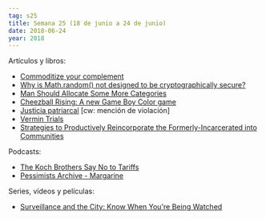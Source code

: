 ```yaml
---
tag: s25
title: Semana 25 (18 de junio a 24 de junio)
date: 2018-06-24
year: 2018
---
```


Artículos y libros:

- [Commoditize your complement](https://www.gwern.net/Complement)
- [Why is Math.random() not designed to be cryptographically secure?](https://security.stackexchange.com/questions/181580)
- [Man Should Allocate Some More Categories](https://thingofthings.wordpress.com/2018/06/18/man-should-allocate-some-more-categories)
- [Cheezball Rising: A new Game Boy Color game](https://eev.ee/blog/2018/06/19/cheezball-rising-a-new-game-boy-color-game/)
- [Justicia patriarcal](https://asihablociceron.blogspot.com/2018/06/justicia-patriarcal.html) [cw: mención de violación]
- [Vermin Trials](www.peterleeson.com/Animal_Trials.pdf)
- [Strategies to Productively Reincorporate the Formerly-Incarcerated into Communities](https://papers.ssrn.com/sol3/papers.cfm?abstract_id=3198112)

Podcasts:

- [The Koch Brothers Say No to Tariffs](https://www.newyorker.com/podcast/political-scene/the-koch-brothers-say-no-to-tariffs)
- [Pessimists Archive - Margarine](https://pessimists.co/post/175012160771/episode-12-margarine)

Series, vídeos y películas:

- [Surveillance and the City: Know When You're Being Watched](https://www.youtube.com/watch?v=rPquYfE2JOc)

